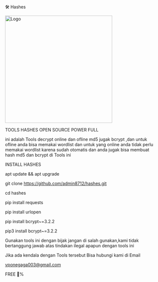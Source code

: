 🛠️ Hashes

<img src="https://f.top4top.io/p_3318q6iai0.jpg" width="350" height="350" alt="Logo" >
<table width="900" height="0" >



TOOLS HASHES OPEN SOURCE POWER FULL

ini adalah Tools decrypt online dan ofline md5 jugak bcrypt ,dan untuk ofline anda bisa memakai wordlist dan untuk yang online anda tidak perlu memakai wordlist karena sudah otomatis dan anda jugak bisa membuat hash md5 dan bcrypt di Tools ini


INSTALL HASHES

apt update && apt upgrade

git clone https://github.com/admin8712/hashes.git

cd hashes

pip install requests

pip install urlopen

pip install bcrypt~=3.2.2

pip3 install bcrypt~=3.2.2











Gunakan tools ini dengan bijak jangan di salah gunakan,kami tidak bertanggung jawab atas tindakan ilegal apapun dengan tools ini


Jika ada kendala dengan Tools tersebut Bisa hubungi kami di Email

vponegaga003@gmail.com

FREE 💯%
